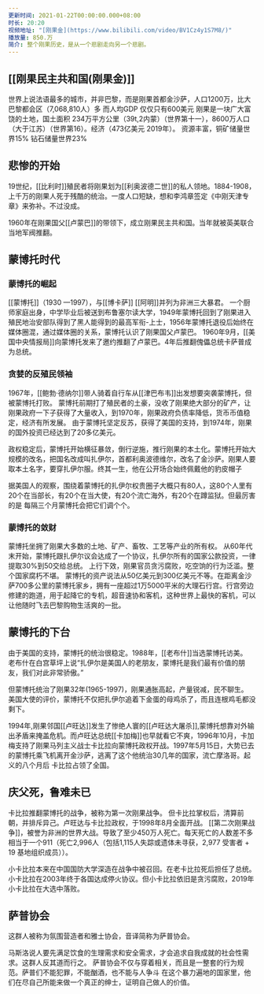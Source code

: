 ```yaml
---
更新时间: 2021-01-22T00:00:00.000+08:00
时长: 20:20
视频地址: "[刚果金](https://www.bilibili.com/video/BV1Cz4y1S7M8/)"
播放量: 850.万
简介: 整个刚果历史，是从一个悲剧走向另一个悲剧。
---
```

## [[刚果民主共和国(刚果金)]]

世界上说法语最多的城市，并非巴黎，而是刚果首都金沙萨，人口1200万，比大巴黎都会区（7,068,810人）多
而人均GDP 仅仅只有600美元
刚果是一块广大富饶的土地，国土面积 234万平方公里（39t,2内蒙）（世界第十一），8600万人口（大于江苏）（世界第16）。经济（473亿美元 2019年）。
资源丰富，铜矿储量世界15% 钻石储量世界23%

## 悲惨的开始

19世纪，[[比利时]]殖民者将刚果划为[[利奥波德二世]]的私人领地。1884-1908，上千万的刚果人死于残酷的统治。一度人口短缺，想和李鸿章签定《中刚天津专章》来弥补。不过没成。

1960年在刚果国父[[卢蒙巴]]的带领下，成立刚果民主共和国。当年就被英美联合当地军阀推翻。

## 蒙博托时代

### 蒙博托的崛起

[[蒙博托]]（1930 —1997），与[[博卡萨]] [[阿明]]并列为非洲三大暴君。
一个厨师家庭出身，中学毕业后被送到布鲁塞尔读大学，1949年蒙博托回到了刚果进入殖民地治安部队得到了黑人能得到的最高军衔-上士，1956年蒙博托退役后始终在媒体圈混，通过媒体圈的关系，蒙博托认识了刚果国父卢蒙巴。
1960年9月，[[美国中央情报局]]向蒙博托发来了邀约推翻了卢蒙巴。4年后推翻傀儡总统卡萨普成为总统。

### 贪婪的反殖民领袖
1967年，[[鲍勃·德纳尔]]带人骑着自行车从[[津巴布韦]]出发想要突袭蒙博托，但被蒙博托打败。
蒙博托前期打了殖民者的土豪，没收了刚果绝大部分的矿产，让刚果政府一下子获得了大量收入，到1970年，刚果政府负债率降低，货币币值稳定，经济有所发展。
由于蒙博托坚定反苏，获得了美国的支持，到1974年，刚果的国外投资已经达到了20多亿美元。

政权稳定后，蒙博托开始横征暴敛，倒行逆施，推行刚果的本土化。蒙博托开始大规模的改名，把国名改成叫扎伊尔，首都利奥波德维尔，改名了金沙萨。刚果人要取本土名字，要穿扎伊尔服。终其一生，他在公开场合始终佩戴他的豹皮帽子

据美国人的观察，围绕着蒙博托的扎伊尔权贵圈子大概只有80人，这80个人里有20个在当部长，有20个在当大使，有20个流亡海外，有20个在蹲监狱。但最厉害的是
每隔三个月蒙博托会把它们调个个。


### 蒙博托的敛财
蒙博托坐拥了刚果大多数的土地、矿产、畜牧、工艺等产业的所有权。
从60年代末开始，蒙博托跟扎伊尔议会达成了一个协议，扎伊尔所有的国家公款投资，一律提取30%到50交给总统。
上行下效，刚果官员贪污腐败，吃空饷的行为泛滥。整个国家腐朽不堪。
蒙博托的资产说法从50亿美元到300亿美元不等。在距离金沙萨700多公里的蒙博托家乡，拥有一座超过1万5000平米的大理石行宫。行宫旁边修建的跑道，用于起降它的专机，超音速协和客机，这种世界上最快的客机，可以让他随时飞去巴黎购物生活爽的一批。

## 蒙博托的下台
由于美国的支持，蒙博托的统治很稳定。1988年，[[老布什]]当选蒙博托访美。
老布什在白宫草坪上说“扎伊尔是美国人的老朋友，蒙博托是我们最有价值的朋友，我们对此非常骄傲。”

但蒙博托统治了刚果32年(1965-1997)，刚果通胀高起，产量锐减，民不聊生。
美国大使的评价，蒙博托不仅把扎伊尔追着下金蛋的母鸡杀了，而且连根鸡毛都没剩下。


1994年,刚果邻国[[卢旺达]]发生了惨绝人寰的[[卢旺达大屠杀]],蒙博托想靠对外输出矛盾来掩盖危机。而卢旺达总统[[卡加梅]]也早就看它不爽，1996年10月，卡加梅支持了刚果马列主义战士卡比拉向蒙博托政权开战。1997年5月15日，大势已去的蒙博托乘飞机离开金沙萨，逃离了这个他统治30几年的国家，流亡摩洛哥。起义的八个月后
卡比拉占领了全国。


## 庆父死，鲁难未已
卡比拉推翻蒙博托的战争，被称为第一次刚果战争。
但卡比拉掌权后，清算前朝，并排斥异己。卢旺达与卡比拉政权，于1998年8月全面开战。
[[第二次刚果战争]]，被誉为非洲的世界大战。导致了至少450万人死亡。每天死亡的人数差不多相当于一个911（死亡2,996人（包括1,115人失踪或遗体未寻获，2,977 受害者 + 19 基地组织成员））。

小卡比拉本来在中国国防大学深造在战争中被召回。在老卡比拉死后担任了总统。小卡比拉在2003年终于各国达成停火协议。但小卡比拉依旧是贪污腐败，2019年
小卡比拉在大选中落败。

## 萨普协会
这群人被称为氛围营造者和雅士协会，音译简称为萨普协会。

马斯洛说人要先满足饮食的生理需求和安全需求，才会追求自我成就的社会性需求。这群人反其道而行之。
萨普协会不仅与穿着相关，而且是一整套的行为规范。萨普们不能犯罪，不能酗酒，也不能与人争斗
在这个暴力遍地的国家里，他们在尽自己所能来做一个真正的绅士，证明自己做人的价值。
